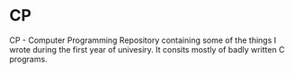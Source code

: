 CP
==

CP - Computer Programming
Repository containing some of the things I wrote during the first year of univesiry. It consits mostly of badly written C programs.

